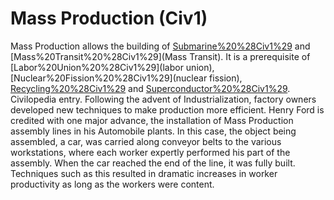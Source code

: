 # Mass Production (Civ1)

Mass Production allows the building of [Submarine%20%28Civ1%29](submarines) and [Mass%20Transit%20%28Civ1%29](Mass Transit).
It is a prerequisite of [Labor%20Union%20%28Civ1%29](labor union), [Nuclear%20Fission%20%28Civ1%29](nuclear fission), [Recycling%20%28Civ1%29](recycling) and [Superconductor%20%28Civ1%29](superconductor).
Civilopedia entry.
Following the advent of Industrialization, factory owners developed new techniques to make production more efficient. Henry Ford is credited with one major advance, the installation of Mass Production assembly lines in his Automobile plants. In this case, the object being assembled, a car, was carried along conveyor belts to the various workstations, where each worker expertly performed his part of the assembly. When the car reached the end of the line, it was fully built. Techniques such as this resulted in dramatic increases in worker productivity as long as the workers were content.